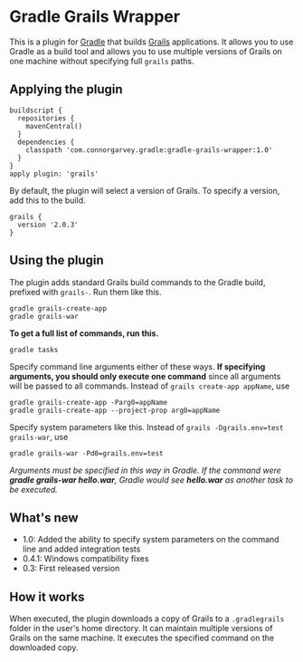 Gradle Grails Wrapper
=====================

This is a plugin for [Gradle](http://www.gradle.org) that builds [Grails](http://www.grails.org) applications.  It allows you to use Gradle as a build tool and allows you to use multiple versions of Grails on one machine without specifying full `grails` paths.

Applying the plugin
-------------------

    buildscript {
      repositories {
        mavenCentral()
      }
      dependencies {
        classpath 'com.connorgarvey.gradle:gradle-grails-wrapper:1.0'
      }
    }
    apply plugin: 'grails'

By default, the plugin will select a version of Grails.  To specify a version, add this to the build.

    grails {
      version '2.0.3'
    }

Using the plugin
----------------

The plugin adds standard Grails build commands to the Gradle build, prefixed with `grails-`.  Run them like this.

    gradle grails-create-app
    gradle grails-war

**To get a full list of commands, run this.**

    gradle tasks

Specify command line arguments either of these ways.  **If specifying arguments, you should only execute one command**
since all arguments will be passed to all commands.  Instead of `grails create-app appName`, use

    gradle grails-create-app -Parg0=appName
    gradle grails-create-app --project-prop arg0=appName

Specify system parameters like this.  Instead of `grails -Dgrails.env=test grails-war`, use

    gradle grails-war -Pd0=grails.env=test

_Arguments must be specified in this way in Gradle. If the command were **gradle grails-war hello.war**, Gradle would
see **hello.war** as another task to be executed._

What's new
----------

* 1.0: Added the ability to specify system parameters on the command line and added integration tests
* 0.4.1: Windows compatibility fixes
* 0.3: First released version

How it works
------------

When executed, the plugin downloads a copy of Grails to a `.gradlegrails` folder in the user's home directory.  It can
maintain multiple versions of Grails on the same machine.  It executes the specified command on the downloaded copy.
